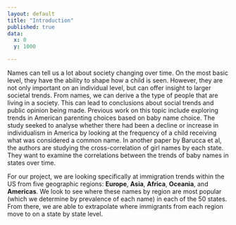 ```yaml
---
layout: default
title: "Introduction"
published: true
data:
  x: 0
  y: 1000

---
```


Names can tell us a lot about society changing over time. On the most basic level, they have the ability to shape how a child is seen. However, they are not only important on an individual level, but can offer insight to larger societal trends. From names, we can derive a the type of people that are living in a society. This can lead to conclusions about social trends and public opinion being made. Previous work on this topic include exploring trends in American parenting choices based on baby name choice. The study seeked to analyse whether there had been a decline or increase in individualism in America by looking at the frequency of a child receiving what was considered a common name. In another paper by Barucca et al, the authors are studying the cross-correlation of girl names by each state. They want to examine the correlations between the trends of baby names in states over time.

For our project, we are looking specifically at immigration trends within the US from five geographic regions: **Europe**, **Asia**, **Africa**, **Oceania**, and **Americas**. We look to see where these names by region are most popular (which we determine by prevalence of each name) in each of the 50 states. From there, we are able to extrapolate where immigrants from each region move to on a state by state level.
